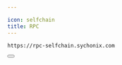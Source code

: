 ```yaml
---

icon: selfchain
title: RPC
---
```


<div class="code-block-wrapper">
  <pre><code>https://rpc-selfchain.sychonix.com</code></pre>
  <button class="copy-btn"><i class="fas fa-copy"></i></button>
</div>
